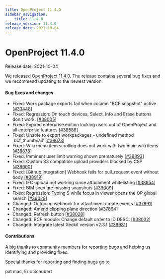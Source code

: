 ```yaml
---
title: OpenProject 11.4.0
sidebar_navigation:
    title: 11.4.0
release_version: 11.4.0
release_date: 2021-10-04
---
```


# OpenProject 11.4.0

Release date: 2021-10-04

We released [OpenProject 11.4.0](https://community.openproject.com/versions/1485).
The release contains several bug fixes and we recommend updating to the newest version.

<!--more-->
#### Bug fixes and changes

- Fixed: Work package exports fail when column "BCF snapshot" active \[[#33448](https://community.openproject.com/wp/33448)\]
- Fixed: Regression: On touch devices, Select, Info and Erase buttons don't work. \[[#38005](https://community.openproject.com/wp/38005)\]
- Fixed: Expired enterprise edition locking users out of OpenProject and all enterprise features \[[#38588](https://community.openproject.com/wp/38588)\]
- Fixed: Unable to export workpackages - undefined method `bcf_thumbnail' \[[#38673](https://community.openproject.com/wp/38673)\]
- Fixed: Wiki menu item scrolling does not work with two main wiki items \[[#38878](https://community.openproject.com/wp/38878)\]
- Fixed: Imminent user limit warning shown prematurely \[[#38893](https://community.openproject.com/wp/38893)\]
- Fixed: Custom S3 compatible upload providers blocked by CSP \[[#38900](https://community.openproject.com/wp/38900)\]
- Fixed: [Github Integration] Webhook fails for pull_request event without body \[[#38919](https://community.openproject.com/wp/38919)\]
- Fixed: IFC upload not working since attachment whitelisting \[[#38954](https://community.openproject.com/wp/38954)\]
- Fixed: BIM seed are missing snapshots \[[#39009](https://community.openproject.com/wp/39009)\]
- Fixed: Regression: Typing S while focus in viewer opens the OP global search \[[#39029](https://community.openproject.com/wp/39029)\]
- Changed: Outgoing webhook for attachment create events \[[#37891](https://community.openproject.com/wp/37891)\]
- Changed: Amend clipping plane direction \[[#37894](https://community.openproject.com/wp/37894)\]
- Changed: Refresh button \[[#38028](https://community.openproject.com/wp/38028)\]
- Changed: BCF module: Change default order to ID DESC. \[[#38032](https://community.openproject.com/wp/38032)\]
- Changed: Integrate latest Xeokit version v2.3.1 \[[#38981](https://community.openproject.com/wp/38981)\]

#### Contributions
A big thanks to community members for reporting bugs and helping us identifying and providing fixes.

Special thanks for reporting and finding bugs go to

pat mac, Eric Schubert

